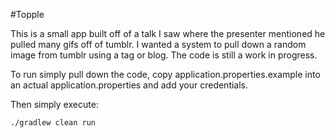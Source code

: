 #Topple

This is a small app built off of a talk I saw where the presenter mentioned he pulled many gifs off of tumblr.  I wanted a system to pull down a random image from tumblr using a tag or blog.  The code is still a work in progress. 

To run simply pull down the code, copy application.properties.example into an actual application.properties and add your credentials.

Then simply execute:

	./gradlew clean run
